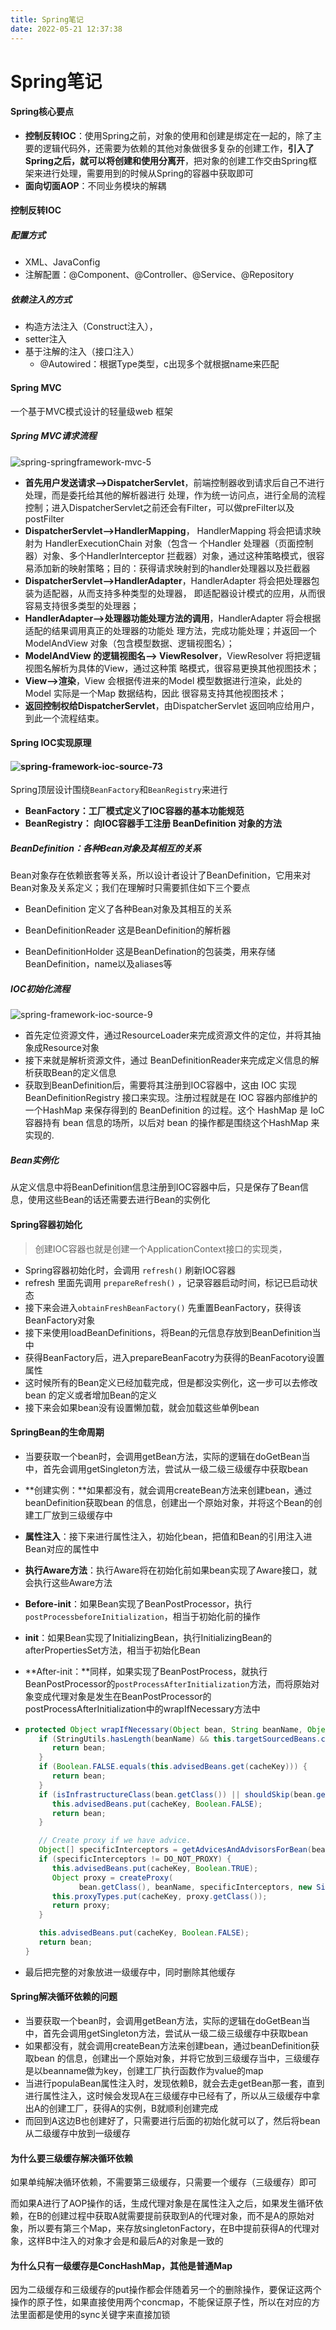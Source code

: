 ```yaml
---
title: Spring笔记
date: 2022-05-21 12:37:38
---
```


# Spring笔记

#### Spring核心要点

- **控制反转IOC**：使用Spring之前，对象的使用和创建是绑定在一起的，除了主要的逻辑代码外，还需要为依赖的其他对象做很多复杂的创建工作，**引入了Spring之后，就可以将创建和使用分离开**，把对象的创建工作交由Spring框架来进行处理，需要用到的时候从Spring的容器中获取即可
- **面向切面AOP**：不同业务模块的解耦

#### 控制反转IOC

##### 配置方式

- XML、JavaConfig
- 注解配置：@Component、@Controller、@Service、@Repository

##### 依赖注入的方式

- 构造方法注入（Construct注入），
- setter注入
- 基于注解的注入（接口注入）
  - @Autowired：根据Type类型，c出现多个就根据name来匹配

#### Spring MVC

一个基于MVC模式设计的轻量级web 框架

##### Spring MVC请求流程

![spring-springframework-mvc-5](spring笔记/spring-springframework-mvc-5.png)

- **首先用户发送请求——>DispatcherServlet**，前端控制器收到请求后自己不进行处理，而是委托给其他的解析器进行 处理，作为统一访问点，进行全局的流程控制；进入DispatcherServlet之前还会有Filter，可以做preFilter以及postFilter
- **DispatcherServlet——>HandlerMapping**， HandlerMapping 将会把请求映射为 HandlerExecutionChain 对象（包含一 个Handler 处理器（页面控制器）对象、多个HandlerInterceptor 拦截器）对象，通过这种策略模式，很容易添加新的映射策略；目的：获得请求映射到的handler处理器以及拦截器
- **DispatcherServlet——>HandlerAdapter**，HandlerAdapter 将会把处理器包装为适配器，从而支持多种类型的处理器， 即适配器设计模式的应用，从而很容易支持很多类型的处理器；
- **HandlerAdapter——>处理器功能处理方法的调用**，HandlerAdapter 将会根据适配的结果调用真正的处理器的功能处 理方法，完成功能处理；并返回一个ModelAndView 对象（包含模型数据、逻辑视图名）；
- **ModelAndView 的逻辑视图名——> ViewResolver**，ViewResolver 将把逻辑视图名解析为具体的View，通过这种策 略模式，很容易更换其他视图技术；
- **View——>渲染**，View 会根据传进来的Model 模型数据进行渲染，此处的Model 实际是一个Map 数据结构，因此 很容易支持其他视图技术；
- **返回控制权给DispatcherServlet**，由DispatcherServlet 返回响应给用户，到此一个流程结束。

#### Spring IOC实现原理

#### ![spring-framework-ioc-source-73](spring笔记/spring-framework-ioc-source-73.png)

Spring顶层设计围绕`BeanFactory`和`BeanRegistry`来进行

- **BeanFactory：工厂模式定义了IOC容器的基本功能规范**
- **BeanRegistry： 向IOC容器手工注册 BeanDefinition 对象的方法**

##### BeanDefinition：各种Bean对象及其相互的关系

Bean对象存在依赖嵌套等关系，所以设计者设计了BeanDefinition，它用来对Bean对象及关系定义；我们在理解时只需要抓住如下三个要点

- BeanDefinition 定义了各种Bean对象及其相互的关系

-  BeanDefinitionReader 这是BeanDefinition的解析器

-  BeanDefinitionHolder 这是BeanDefination的包装类，用来存储BeanDefinition，name以及aliases等

##### IOC初始化流程

![spring-framework-ioc-source-9](spring笔记/spring-framework-ioc-source-9.png)

- 首先定位资源文件，通过ResourceLoader来完成资源文件的定位，并将其抽象成Resource对象
- 接下来就是解析资源文件，通过 BeanDefinitionReader来完成定义信息的解析获取Bean的定义信息
- 获取到BeanDefinition后，需要将其注册到IOC容器中，这由 IOC 实现 BeanDefinitionRegistry 接口来实现。注册过程就是在 IOC 容器内部维护的一个HashMap 来保存得到的 BeanDefinition 的过程。这个 HashMap 是 IoC 容器持有 bean 信息的场所，以后对 bean 的操作都是围绕这个HashMap 来实现的.

##### Bean实例化

从定义信息中将BeanDefinition信息注册到IOC容器中后，只是保存了Bean信息，使用这些Bean的话还需要去进行Bean的实例化

#### Spring容器初始化

> 创建IOC容器也就是创建一个ApplicationContext接口的实现类，

- Spring容器初始化时，会调用 `refresh()` 刷新IOC容器
- refresh 里面先调用 `prepareRefresh()` ，记录容器启动时间，标记已启动状态
- 接下来会进入`obtainFreshBeanFactory()` 先重置BeanFactory，获得该BeanFactory对象
- 接下来使用loadBeanDefinitions，将Bean的元信息存放到BeanDefinition当中
- 获得BeanFactory后，进入prepareBeanFacotry为获得的BeanFacotory设置属性
- 这时候所有的Bean定义已经加载完成，但是都没实例化，这一步可以去修改bean 的定义或者增加Bean的定义
- 接下来会如果bean没有设置懒加载，就会加载这些单例bean



#### SpringBean的生命周期

- 当要获取一个bean时，会调用getBean方法，实际的逻辑在doGetBean当中，首先会调用getSingleton方法，尝试从一级二级三级缓存中获取bean

- **创建实例：**如果都没有，就会调用createBean方法来创建bean，通过beanDefinition获取bean 的信息，创建出一个原始对象，并将这个Bean的创建工厂放到三级缓存中

- **属性注入**：接下来进行属性注入，初始化bean，把值和Bean的引用注入进Bean对应的属性中

- **执行Aware方法**：执行Aware将在初始化前如果bean实现了Aware接口，就会执行这些Aware方法

- **Before-init**：如果Bean实现了BeanPostProcessor，执行`postProcessbeforeInitialization`，相当于初始化前的操作

- **init**：如果Bean实现了InitializingBean，执行InitializingBean的afterPropertiesSet方法，相当于初始化Bean

- **After-init：**同样，如果实现了BeanPostProcess，就执行BeanPostProcessor的`postProcessAfterInitialization`方法，而将原始对象变成代理对象是发生在BeanPostProcessor的postProcessAfterInitialization中的wrapIfNecessary方法中

- ```java
  protected Object wrapIfNecessary(Object bean, String beanName, Object cacheKey) {
     if (StringUtils.hasLength(beanName) && this.targetSourcedBeans.contains(beanName)) {
        return bean;
     }
     if (Boolean.FALSE.equals(this.advisedBeans.get(cacheKey))) {
        return bean;
     }
     if (isInfrastructureClass(bean.getClass()) || shouldSkip(bean.getClass(), beanName)) {
        this.advisedBeans.put(cacheKey, Boolean.FALSE);
        return bean;
     }
  
     // Create proxy if we have advice.
     Object[] specificInterceptors = getAdvicesAndAdvisorsForBean(bean.getClass(), beanName, null);
     if (specificInterceptors != DO_NOT_PROXY) {
        this.advisedBeans.put(cacheKey, Boolean.TRUE);
        Object proxy = createProxy(
              bean.getClass(), beanName, specificInterceptors, new SingletonTargetSource(bean));
        this.proxyTypes.put(cacheKey, proxy.getClass());
        return proxy;
     }
  
     this.advisedBeans.put(cacheKey, Boolean.FALSE);
     return bean;
  }
  ```

  

- 最后把完整的对象放进一级缓存中，同时删除其他缓存

#### Spring解决循环依赖的问题

- 当要获取一个bean时，会调用getBean方法，实际的逻辑在doGetBean当中，首先会调用getSingleton方法，尝试从一级二级三级缓存中获取bean
- 如果都没有，就会调用createBean方法来创建bean，通过beanDefinition获取bean 的信息，创建出一个原始对象，并将它放到三级缓存当中，三级缓存是以beanname做为key，创建工厂执行函数作为value的map
- 当进行populaBean属性注入时，发现依赖B，就会去走getBean那一套，直到进行属性注入，这时候会发现A在三级缓存中已经有了，所以从三级缓存中拿出A的创建工厂，获得A的实例，B就顺利创建完成
- 而回到A这边B也创建好了，只需要进行后面的初始化就可以了，然后将bean从二级缓存中放到一级缓存

#### 为什么要三级缓存解决循环依赖

如果单纯解决循环依赖，不需要第三级缓存，只需要一个缓存（三级缓存）即可

而如果A进行了AOP操作的话，生成代理对象是在属性注入之后，如果发生循环依赖，在B的创建过程中获取A就需要提前获取到A的代理对象，而不是A的原始对象，所以要有第三个Map，来存放singletonFactory，在B中提前获得A的代理对象，这样B中注入的对象才会是和最后A的对象是一致的

#### 为什么只有一级缓存是ConcHashMap，其他是普通Map

因为二级缓存和三级缓存的put操作都会伴随着另一个的删除操作，要保证这两个操作的原子性，如果直接使用两个concmap，不能保证原子性，所以在对应的方法里面都是使用的sync关键字来直接加锁

